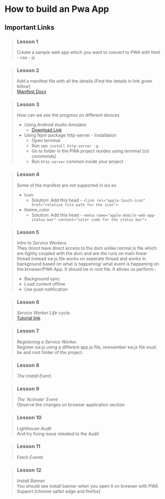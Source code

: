 # How to build an Pwa App

## Important Links

> ### Lesson 1
> Create a sample web app which you want to convert to PWA with html - css - js<br>

> ### Lesson 2
> Add a manifest file with all the details [Find the details in link given billow]<br>
> [Manifest Docx](https://web.dev/add-manifest/)<br>

> ### Lesson 3
> How can we see the progress on different devices<br>
> - Using Android studio Amulator<br>
>   - [Download Link](https://developer.android.com/studio)<br>
> - Using Npm package http-server - Installation<br>
>   - Open terminal<br>
>   - Run `npm install http-server -g`<br>
>   - Go to folder in the PWA project resides using terminal [cd commonds]<br>
>   - Run `http-server` common inside your project <br>

> ### Lesson 4
> Some of the manifest are not supported in ios ex.<br>
> - Icon<br>
>   - Solution: Add this head - `<link rel="apple-touch-icon" href="relative file path for the icon">`<br>
> - theme_color<br>
>   - Solution: Add this head - `<meta name="apple-mobile-web-app-status-bar" content="color code for the status bar">`<br>

> ### Lesson 5
> *Intro to Service Workers.* <br> They donot have direct access to the dom unlike normal js file which are tightly coupled with the dom and are the runs on main linear thread instead sw.js file works on seperate thread and works in background based on what is happening/ what event is happening on the browser/PWA App. It should be in root file. It allows us perform:-<br>
> - Background sync<br>
> - Load content offline<br>
> - Use push notification<br>

> ### Lesson 6
> *Service Worker Life-cycle.* <br>
> [Tutorial link](https://youtu.be/NhQfvZoRb2Q?list=PL4cUxeGkcC9gTxqJBcDmoi5Q2pzDusSL7)

> ### Lesson 7
> *Registering a Service Worker.* <br> Register sw.js using a different app.js file, remoember sw.js file must be and root folder of the project.

> ### Lesson 8
> *The Install Event.*

> ### Lesson 9
> *The 'Activate' Event*<br> Observe the changes on browser application section

> ### Lesson 10
> *Lighthouse Audit*<br> And try fixing issue releated to the Audit

> ### Lesson 11
> *Fetch Events*<br>

> ### Lesson 12
> *Install Banner*<br> You should see install banner when you open it on browser with PWA Support [chrome safari edge and firefox]
